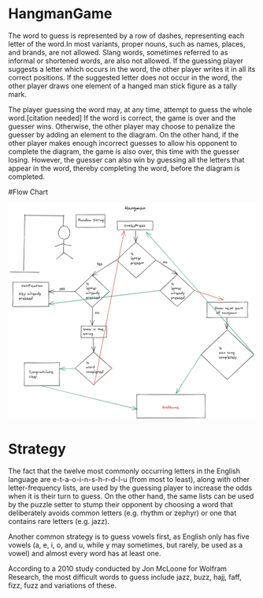 # HangmanGame

The word to guess is represented by a row of dashes, representing each letter of the word.In most variants, proper nouns, such as names,
places, and brands, are not allowed. Slang words, sometimes referred to as informal or shortened words, are also not allowed. If the 
guessing player suggests a letter which occurs in the word, the other player writes it in all its correct positions. If the suggested 
letter does not occur in the word, the other player draws one element of a hanged man stick figure as a tally mark.

The player guessing the word may, at any time, attempt to guess the whole word.[citation needed] If the word is correct, the game is over
and the guesser wins. Otherwise, the other player may choose to penalize the guesser by adding an element to the diagram. On the other 
hand, if the other player makes enough incorrect guesses to allow his opponent to complete the diagram, the game is also over, this time 
with the guesser losing. However, the guesser can also win by guessing all the letters that appear in the word, thereby completing the 
word, before the diagram is completed.

#Flow Chart 

![](hangman.png)

# Strategy

The fact that the twelve most commonly occurring letters in the English language are e-t-a-o-i-n-s-h-r-d-l-u (from most to least), along with other letter-frequency lists, are used by the guessing player to increase the odds when it is their turn to guess. On the other hand, the same lists can be used by the puzzle setter to stump their opponent by choosing a word that deliberately avoids common letters (e.g. rhythm or zephyr) or one that contains rare letters (e.g. jazz).

Another common strategy is to guess vowels first, as English only has five vowels (a, e, i, o, and u, while y may sometimes, but rarely, be used as a vowel) and almost every word has at least one.

According to a 2010 study conducted by Jon McLoone for Wolfram Research, the most difficult words to guess include jazz, buzz, hajj, faff, fizz, fuzz and variations of these.
